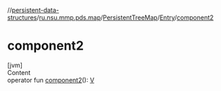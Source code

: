 //[persistent-data-structures](../../../index.md)/[ru.nsu.mmp.pds.map](../../index.md)/[PersistentTreeMap](../index.md)/[Entry](index.md)/[component2](component2.md)



# component2  
[jvm]  
Content  
operator fun [component2](component2.md)(): [V](index.md)  



